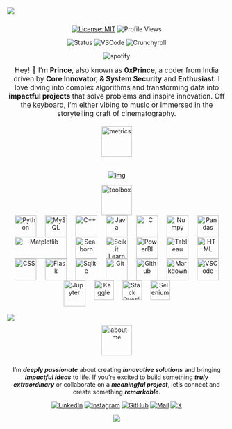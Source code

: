 <img style="margin-bottom:12px" src="banner2.png">




<div align="center">

[![License: MIT](https://img.shields.io/badge/License-MIT-green?style=flat-round)](LICENSE)
![Profile Views](https://komarev.com/ghpvc/?username=0xPrince121&style=flat&color=DB1CFF&label=Profile+Views)

<img src="https://api.statusbadges.me/badge/status/697499988636205137?label=Currently" alt="Status" />
<img src="https://api.statusbadges.me/badge/vscode/697499988636205137?label=Coding" alt="VSCode" />
<img src="https://api.statusbadges.me/badge/crunchyroll/697499988636205137?label=Watching" alt="Crunchyroll" />

![spotify](https://api.statusbadges.me/badge/spotify/697499988636205137?label=Listening%20to)

</div>


<div align="center">
<div style="display: flex; align-items: center; justify-content: center; gap: 20px; flex-wrap: wrap; text-align: left;">
 
  <p align= center style="font-size: 16px; max-width: 500px; margin: 0;">
    Hey! 👋 I’m <b>Prince</b>, also known as <b>0xPrince</b>, a coder from India driven by <b>Core  Innovator, & System Security</b> and <b>Enthusiast</b>.
    I love diving into complex algorithms and transforming data into <b>impactful projects</b> that solve problems and inspire innovation.
    Off the keyboard, I’m either vibing to music or immersed in the storytelling craft of cinematography.
  </p>
</div>


<img src="metrics.png" style="margin: 20px 0px;" height=70 alt="metrics" />

<p>
    <a href="https://github.com/0xPrince121/">
        <img src="https://github-readme-streak-stats.herokuapp.com?user=0xPrince121&theme=transparent&hide_border=true&background=0D1117&stroke=DB1CFF&fire=DB1CFF&ring=DB1CFF&currStreakLabel=FFFFFF&sideLabels=FFFFFF&currStreakNum=FFFFFF&dates=FFFFFF&sideNums=FFFFFF" alt="img" />
    </a>
</p>

<img src="toolbox.png" height=70 alt="toolbox" />
</div>


<div align="center" style="display: flex; flex-wrap: wrap; justify-content: center;">
    <img title="Python" alt="Python" src="python.svg" width="50" height="50" style="vertical-align:down; margin: 0 10px"/>
    <img title="MySQL" alt="MySQL" src="mysql.png" width="50" height="50" style="vertical-align:down; margin: 0 10px"/>
    <img title="C++" alt="C++" src="c++.svg" width="50" height="50" style="vertical-align:down; margin: 0 10px"/>
    <img title="Java" alt="Java" src="java.svg" width="50" height="50" style="vertical-align:down; margin: 0 10px"/>
    <img title="C" alt="C" src="c.svg" width="50" height="50" style="vertical-align:down; margin: 0 10px"/>
    <img title="Numpy" alt="Numpy" src="numpy.svg" width="50" height="50" style="vertical-align:down; margin: 0 10px"/>
    <img title="Pandas" alt="Pandas" src="pandas.svg" width="50" height="50" style="vertical-align:down; margin: 0 10px"/>
    <img title="Matplotlib" alt="Matplotlib" src="matplotlib.svg" width="120" height="50" style="vertical-align:down; margin: 0 10px"/>
    <img title="Seaborn" alt="Seaborn" src="seaborn.svg" width="50" height="50" style="vertical-align:down; margin: 0 10px"/>
    <img title="Scikit Learn" alt="Scikit Learn" src="scikitlearn.svg" width="50" height="50" style="vertical-align:down; margin: 0 10px"/>
    <img title="PowerBI" alt="PowerBI" src="powerbi.svg" width="50" height="50" style="vertical-align:down; margin: 0 10px"/>
    <img title="Tableau" alt="Tableau" src="tableau.svg" width="50" height="50" style="vertical-align:down; margin: 0 10px"/>
    <img title="HTML" alt="HTML" src="html.svg" width="50" height="50" style="vertical-align:down; margin: 0 10px"/>
    <img title="CSS" alt="CSS" src="css.svg" width="50" height="50" style="vertical-align:down; margin: 0 10px"/>
    <img title="Flask" alt="Flask" src="flask.svg" width="50" height="50" style="vertical-align:down; margin: 0 10px"/>
    <img title="Sqlite" alt="Sqlite" src="sqlite.svg" width="50" height="50" style="vertical-align:down; margin: 0 10px"/>
    <img title="Git" alt="Git" src="git.svg" width="50" height="50" style="vertical-align:down; margin: 0 10px"/>
    <img title="Github" alt="Github" src="github.svg" width="50" height="50" style="vertical-align:down; margin: 0 10px"/>
    <img title="Markdown" alt="Markdown" src="md.png" width="50" height="50" style="vertical-align:down; margin: 0 10px"/>
    <img title="VSCode" alt="VSCode" src="vscode.svg" width="50" height="50" style="vertical-align:down; margin: 0 10px"/>
    <img title="Jupyter" alt="Jupyter" src="jupyter.png" width="50" height="60" style="vertical-align:down; margin: 0 10px"/>
    <img title="Kaggle" alt="Kaggle" src="Kaggle.svg" width="45" height="45" style="vertical-align:down; margin: 0 10px"/>
    <img title="Stack Overflow" alt="Stack Overflow" src="Stack Overflow.svg" width="45" height="45" style="vertical-align:down; margin: 0 10px"/>
    <img title="Selenium" alt="Selenium" src="Selenium.svg" width="45" height="45" style="vertical-align:down; margin: 0 10px"/>
</div>
<br>

<img src="https://user-images.githubusercontent.com/74038190/212284100-561aa473-3905-4a80-b561-0d28506553ee.gif">

<div align=center>
<img style="margin: 10px 0px;" height=70 src="connect.png" alt="about-me" />
</div>

<p align="center">
    I’m <b><i>deeply passionate</i></b> about creating <i><b>innovative solutions</b></i> and bringing <i><b>impactful ideas</b></i> to life. If you’re excited to build something <i><b>truly extraordinary</b></i> or collaborate on a <i><b>meaningful project</b></i>, let’s connect and create something <i><b>remarkable</b>.</i>
</p>

<div align="center">
  

[![LinkedIn](https://img.icons8.com/3d-fluency/50/linkedin--v2.png)](https://www.linkedin.com/in/0x-prince-606535383?/)
[![Instagram](https://img.icons8.com/3d-fluency/50/instagram-new.png)](https://www.instagram.com/princexae_/)
[![GitHub](https://img.icons8.com/3d-fluency/50/github-logo.png)](https://github.com/0xPrince121/)
[![Mail](https://img.icons8.com/fluency/50/mail--v1.png)](samratprince121@gmail.com)
[![X](https://img.icons8.com/3d-fluency/50/x.png)](https://x.com/0xprince121?s=21/)



<p align="center">
  <img src="https://capsule-render.vercel.app/api?type=waving&color=gradient&height=70&section=footer"/>
